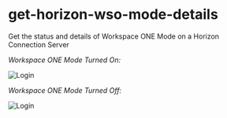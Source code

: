 # get-horizon-wso-mode-details
Get the status and details of Workspace ONE Mode on a Horizon Connection Server

*Workspace ONE Mode Turned On:*

 ![Login](https://github.com/chrisdhalstead/list-view-agent-features/blob/main/Images/workspaceonemode.PNG)

*Workspace ONE Mode Turned Off:*

 ![Login](https://github.com/chrisdhalstead/list-view-agent-features/blob/main/Images/noworkspaceonemode.PNG)




